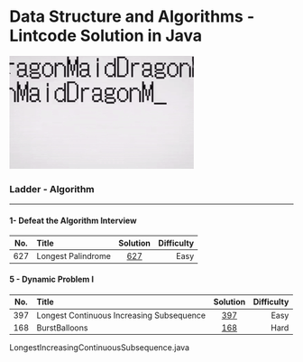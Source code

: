 Data Structure and Algorithms - Lintcode Solution in Java
==========================================================
![](static/dragonMaid.gif)

### Ladder - Algorithm 
----
#### 1- Defeat the Algorithm Interview 
| __No.__ |      __Title__      | __Solution__ | __Difficulty__ | 
|:-------:|:--------------------|:------------:|---------------:|
|  627    | Longest Palindrome  |[627](LongestPalindrome.java)| Easy | 



#### 5 - Dynamic Problem I 
| __No.__ |      __Title__      | __Solution__ | __Difficulty__ | 
|:-------:|:--------------------|:------------:|---------------:|
|  397    | Longest Continuous Increasing Subsequence |[397](LongestIncreasingContinuousSubsequence.java)| Easy | 
|  168    | BurstBalloons       |[168](BurstBalloon.java)| Hard | 


LongestIncreasingContinuousSubsequence.java